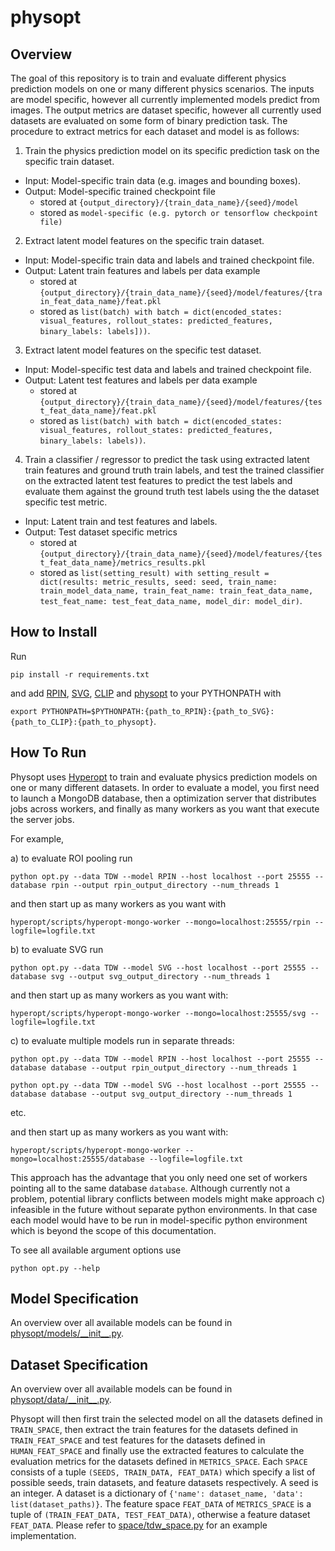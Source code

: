 # physopt

## Overview
The goal of this repository is to train and evaluate different physics prediction models on one or many different physics scenarios. The inputs are model specific, however all currently implemented models predict from images. The output metrics are dataset specific, however all currently used datasets are evaluated on some form of binary prediction task. The procedure to extract metrics for each dataset and model is as follows:

1. Train the physics prediction model on its specific prediction task on the specific train dataset.
  - Input: Model-specific train data (e.g. images and bounding boxes).
  - Output: Model-specific trained checkpoint file
    - stored at `{output_directory}/{train_data_name}/{seed}/model`
    - stored as `model-specific (e.g. pytorch or tensorflow checkpoint file)`
2. Extract latent model features on the specific train dataset.
  - Input: Model-specific train data and labels and trained checkpoint file.
  - Output: Latent train features and labels per data example
    - stored at `{output_directory}/{train_data_name}/{seed}/model/features/{train_feat_data_name}/feat.pkl`
    - stored as `list(batch) with batch = dict(encoded_states: visual_features, rollout_states: predicted_features, binary_labels: labels]))`.
3. Extract latent model features on the specific test dataset.
  - Input: Model-specific test data and labels and trained checkpoint file.
  - Output: Latent test features and labels per data example 
    - stored at `{output_directory}/{train_data_name}/{seed}/model/features/{test_feat_data_name}/feat.pkl`
    - stored as `list(batch) with batch = dict(encoded_states: visual_features, rollout_states: predicted_features, binary_labels: labels))`.
4. Train a classifier / regressor to predict the task using extracted latent train features and ground truth train labels, and test the trained classifier on the extracted latent test features to predict the test labels and evaluate them against the ground truth test labels using the the dataset specific test metric.
  - Input: Latent train and test features and labels.
  - Output: Test dataset specific metrics 
    - stored at `{output_directory}/{train_data_name}/{seed}/model/features/{test_feat_data_name}/metrics_results.pkl`
    - stored as `list(setting_result) with setting_result = dict(results: metric_results, seed: seed, train_name: train_model_data_name, train_feat_name: train_feat_data_name, test_feat_name: test_feat_data_name, model_dir: model_dir)`. 

## How to Install

Run

`pip install -r requirements.txt`

and add [RPIN](https://github.com/neuroailab/RPIN), [SVG](https://github.com/neuroailab/svg), [CLIP](https://github.com/openai/CLIP) and [physopt](https://github.com/neuroailab/physopt) to your PYTHONPATH with 

`export PYTHONPATH=$PYTHONPATH:{path_to_RPIN}:{path_to_SVG}:{path_to_CLIP}:{path_to_physopt}`.

## How To Run

Physopt uses [Hyperopt](https://github.com/neuroailab/hyperopt) to train and evaluate physics prediction models on one or many different datasets. In order to evaluate a model, you first need to launch a MongoDB database, then a optimization server that distributes jobs across workers, and finally as many workers as you want that execute the server jobs.

For example,

a) to evaluate ROI pooling run

`python opt.py --data TDW --model RPIN --host localhost --port 25555 --database rpin --output rpin_output_directory --num_threads 1`

and then start up as many workers as you want with

`hyperopt/scripts/hyperopt-mongo-worker --mongo=localhost:25555/rpin --logfile=logfile.txt`


b) to evaluate SVG run

`python opt.py --data TDW --model SVG --host localhost --port 25555 --database svg --output svg_output_directory --num_threads 1`

and then start up as many workers as you want with:

`hyperopt/scripts/hyperopt-mongo-worker --mongo=localhost:25555/svg --logfile=logfile.txt`

c) to evaluate multiple models run in separate threads:

`python opt.py --data TDW --model RPIN --host localhost --port 25555 --database database --output rpin_output_directory --num_threads 1`

`python opt.py --data TDW --model SVG --host localhost --port 25555 --database database --output svg_output_directory --num_threads 1`

etc.

and then start up as many workers as you want with:

`hyperopt/scripts/hyperopt-mongo-worker --mongo=localhost:25555/database --logfile=logfile.txt`

This approach has the advantage that you only need one set of workers pointing all to the same database `database`. Although currently not a problem, potential library conflicts between models might make approach c) infeasible in the future without separate python environments. In that case each model would have to be run in model-specific python environment which is beyond the scope of this documentation.

To see all available argument options use

`python opt.py --help`

## Model Specification

An overview over all available models can be found in [physopt/models/\_\_init\_\_.py](https://github.com/neuroailab/physopt/blob/main/physopt/models/__init__.py).

## Dataset Specification

An overview over all available models can be found in [physopt/data/\_\_init\_\_.py](https://github.com/neuroailab/physopt/blob/main/physopt/data/__init__.py).

Physopt will then first train the selected model on all the datasets defined in `TRAIN_SPACE`, then extract the train features for the datasets defined in `TRAIN_FEAT_SPACE` and test features for the datasets defined in `HUMAN_FEAT_SPACE` and finally use the extracted features to calculate the evaluation metrics for the datasets defined in `METRICS_SPACE`. Each `SPACE` consists of a tuple `(SEEDS, TRAIN_DATA, FEAT_DATA)` which specify a list of possible seeds, train datasets, and feature datasets respectively. A seed is an integer. A dataset is a dictionary of `{'name': dataset_name, 'data': list(dataset_paths)}`. The feature space `FEAT_DATA` of `METRICS_SPACE` is a tuple of `(TRAIN_FEAT_DATA, TEST_FEAT_DATA)`, otherwise a feature dataset `FEAT_DATA`. Please refer to [space/tdw\_space.py](https://github.com/neuroailab/physopt/blob/main/space/tdw_space.py) for an example implementation.
